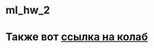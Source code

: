 # ml_hw_2

# Также вот [**ссылка на колаб**](https://colab.research.google.com/drive/1MPh72msO8NhzzylMxjZmfeq3tHUswSl5?usp=sharing)
